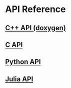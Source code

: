 # API Reference

## [C++ API (doxygen)](https://docs.helics.org/en/latest/doxygen/index.html)

## [C API](./C_API.md)

## [Python API](https://python.helics.org/api/)

## [Julia API](https://gmlc-tdc.github.io/HELICS.jl/latest/api/)
